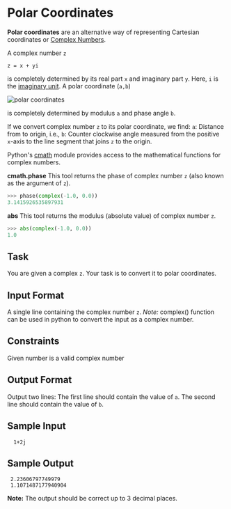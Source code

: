 # Polar Coordinates

**Polar coordinates** are an alternative way of representing Cartesian coordinates or [Complex Numbers](https://en.wikipedia.org/wiki/Complex_number).

A complex number `z`
```
z = x + yi
```
is completely determined by its real part `x` and imaginary part `y`.
Here, `i` is the [imaginary unit](https://en.wikipedia.org/wiki/Imaginary_unit).
A polar coordinate (`a,b`)

![polar coordinates](https://s3.amazonaws.com/hr-challenge-images/9951/1440141121-5b051fd241-Capture.PNG)

is completely determined by modulus `a` and phase angle `b`.

If we convert complex number `z` to its polar coordinate, we find:
`a`: Distance from  to origin, i.e., 
`b`: Counter clockwise angle measured from the positive `x`-axis to the line segment that joins `z` to the origin.

Python's [cmath](https://docs.python.org/2/library/cmath.html) module provides access to the mathematical functions for complex numbers.

**cmath.phase**
This tool returns the phase of complex number `z` (also known as the argument of `z`).
```py
>>> phase(complex(-1.0, 0.0))
3.1415926535897931
```

**abs**
This tool returns the modulus (absolute value) of complex number `z`.
```py
>>> abs(complex(-1.0, 0.0))
1.0
```

## Task
You are given a complex `z`. Your task is to convert it to polar coordinates.

## Input Format

A single line containing the complex number `z`. *Note:* complex() function can be used in python to convert the input as a complex number.

## Constraints

Given number is a valid complex number

## Output Format

Output two lines:
The first line should contain the value of `a`.
The second line should contain the value of `b`.

## Sample Input
```
  1+2j
```

## Sample Output
```
 2.23606797749979 
 1.1071487177940904
```

**Note:** The output should be correct up to 3 decimal places.